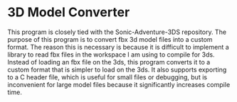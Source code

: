 # 3D Model Converter

This program is closely tied with the Sonic-Adventure-3DS repository. The purpose of this program is to convert fbx 3d model files into a custom format. The reason this is necessary is because it is difficult to implement a library to read fbx files in the workspace I am using to compile for 3ds. Instead of loading an fbx file on the 3ds, this program converts it to a custom format that is simpler to load on the 3ds. It also supports exporting to a C header file, which is useful for small files or debugging, but is inconvenient for large model files because it significantly increases compile time. 

